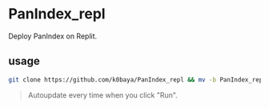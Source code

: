 # PanIndex_repl
Deploy PanIndex on Replit.
## usage
```bash
git clone https://github.com/k0baya/PanIndex_repl && mv -b PanIndex_repl/* ./ && mv -b PanIndex_repl/.[^.]* ./ && rm -rf *~ && rm -rf PanIndex_repl && rm -rf README.md && rm -rf .git && echo "部署成功，点击Run使用。"
```
>Autoupdate every time when you click "Run".
